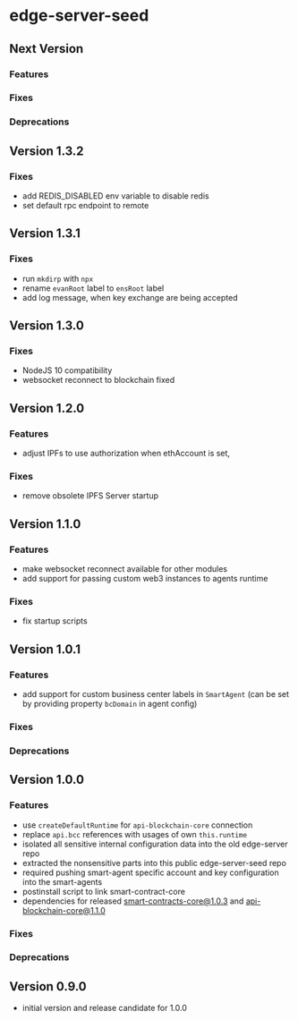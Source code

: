 # edge-server-seed

## Next Version
### Features
### Fixes
### Deprecations


## Version 1.3.2
### Fixes
- add REDIS_DISABLED env variable to disable redis
- set default rpc endpoint to remote


## Version 1.3.1
### Fixes
- run `mkdirp` with `npx`
- rename `evanRoot` label to `ensRoot` label
- add log message, when key exchange are being accepted


## Version 1.3.0
### Fixes
- NodeJS 10 compatibility
- websocket reconnect to blockchain fixed


## Version 1.2.0
### Features
- adjust IPFs to use authorization when ethAccount is set,

### Fixes
- remove obsolete IPFS Server startup


## Version 1.1.0
### Features
- make websocket reconnect available for other modules
- add support for passing custom web3 instances to agents runtime

### Fixes
- fix startup scripts


## Version 1.0.1
### Features
- add support for custom business center labels in `SmartAgent` (can be set by providing property `bcDomain` in agent config)

### Fixes
### Deprecations


## Version 1.0.0
### Features
- use `createDefaultRuntime` for `api-blockchain-core` connection
- replace `api.bcc` references with usages of own `this.runtime`
- isolated all sensitive internal configuration data into the old edge-server repo
- extracted the nonsensitive parts into this public edge-server-seed repo
- required pushing smart-agent specific account and key configuration into the smart-agents
- postinstall script to link smart-contract-core
- dependencies for released smart-contracts-core@1.0.3 and api-blockchain-core@1.1.0
### Fixes
### Deprecations


## Version 0.9.0
- initial version and release candidate for 1.0.0

